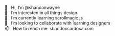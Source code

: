 👋 &nbsp; Hi, I’m @shandonwayne <br />
👀 &nbsp; I’m interested in all things design <br />
🌱 &nbsp; I’m currently learning scrollmagic js <br />
💞️ &nbsp; I’m looking to collaborate with learning designers <br />
📫 &nbsp; How to reach me: shandoncardosa.com <br />

<!---
shandonwayne/shandonwayne is a ✨ special ✨ repository because its `README.md` (this file) appears on your GitHub profile.
You can click the Preview link to take a look at your changes.
--->
